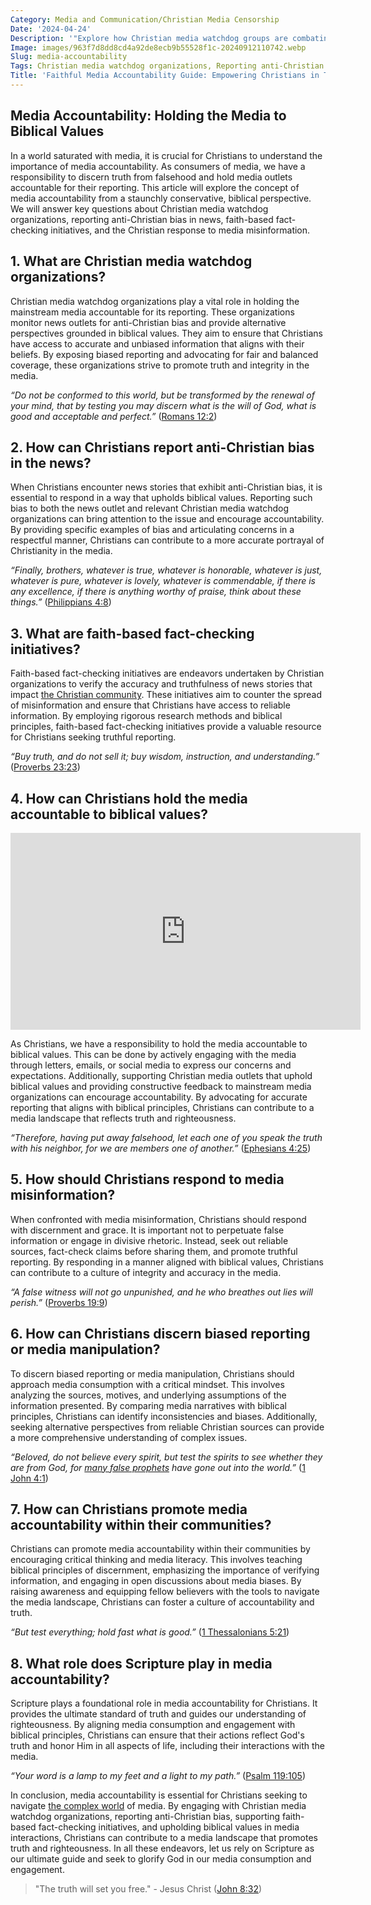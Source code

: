 ```yaml
---
Category: Media and Communication/Christian Media Censorship
Date: '2024-04-24'
Description: '"Explore how Christian media watchdog groups are combating anti-Christian bias in news reporting through fact-checking and accountability initiatives based on biblical values."'
Image: images/963f7d8dd8cd4a92de8ecb9b55528f1c-20240912110742.webp
Slug: media-accountability
Tags: Christian media watchdog organizations, Reporting anti-Christian bias news, Faith-based fact-checking initiatives, Holding media accountable biblical values, Christian response media misinformation
Title: 'Faithful Media Accountability Guide: Empowering Christians in Truth'
---
```


## Media Accountability: Holding the Media to Biblical Values

In a world saturated with media, it is crucial for Christians to understand the importance of media accountability. As consumers of media, we have a responsibility to discern truth from falsehood and hold media outlets accountable for their reporting. This article will explore the concept of media accountability from a staunchly conservative, biblical perspective. We will answer key questions about Christian media watchdog organizations, reporting anti-Christian bias in news, faith-based fact-checking initiatives, and the Christian response to media misinformation.

## 1. What are Christian media watchdog organizations?

Christian media watchdog organizations play a vital role in holding the mainstream media accountable for its reporting. These organizations monitor news outlets for anti-Christian bias and provide alternative perspectives grounded in biblical values. They aim to ensure that Christians have access to accurate and unbiased information that aligns with their beliefs. By exposing biased reporting and advocating for fair and balanced coverage, these organizations strive to promote truth and integrity in the media.

*“Do not be conformed to this world, but be transformed by the renewal of your mind, that by testing you may discern what is the will of God, what is good and acceptable and perfect.”* ([Romans 12:2](https://www.bibleref.com/Romans/12/Romans-12-2.html))

## 2. How can Christians report anti-Christian bias in the news?

When Christians encounter news stories that exhibit anti-Christian bias, it is essential to respond in a way that upholds biblical values. Reporting such bias to both the news outlet and relevant Christian media watchdog organizations can bring attention to the issue and encourage accountability. By providing specific examples of bias and articulating concerns in a respectful manner, Christians can contribute to a more accurate portrayal of Christianity in the media.

*“Finally, brothers, whatever is true, whatever is honorable, whatever is just, whatever is pure, whatever is lovely, whatever is commendable, if there is any excellence, if there is anything worthy of praise, think about these things.”* ([Philippians 4:8](https://www.bibleref.com/Philippians/4/Philippians-4-8.html))

## 3. What are faith-based fact-checking initiatives?

Faith-based fact-checking initiatives are endeavors undertaken by Christian organizations to verify the accuracy and truthfulness of news stories that impact [the Christian community](/divorced-persons-church-status). These initiatives aim to counter the spread of misinformation and ensure that Christians have access to reliable information. By employing rigorous research methods and biblical principles, faith-based fact-checking initiatives provide a valuable resource for Christians seeking truthful reporting.

*“Buy truth, and do not sell it; buy wisdom, instruction, and understanding.”* ([Proverbs 23:23](https://www.bibleref.com/Proverbs/23/Proverbs-23-23.html))

## 4. How can Christians hold the media accountable to biblical values?


<iframe width="560" height="315" src="https://www.youtube.com/embed/JY8PNC50Snw" frameborder="0" allow="autoplay; encrypted-media" allowfullscreen></iframe>


As Christians, we have a responsibility to hold the media accountable to biblical values. This can be done by actively engaging with the media through letters, emails, or social media to express our concerns and expectations. Additionally, supporting Christian media outlets that uphold biblical values and providing constructive feedback to mainstream media organizations can encourage accountability. By advocating for accurate reporting that aligns with biblical principles, Christians can contribute to a media landscape that reflects truth and righteousness.

*“Therefore, having put away falsehood, let each one of you speak the truth with his neighbor, for we are members one of another.”* ([Ephesians 4:25](https://www.bibleref.com/Ephesians/4/Ephesians-4-25.html))

## 5. How should Christians respond to media misinformation?

When confronted with media misinformation, Christians should respond with discernment and grace. It is important not to perpetuate false information or engage in divisive rhetoric. Instead, seek out reliable sources, fact-check claims before sharing them, and promote truthful reporting. By responding in a manner aligned with biblical values, Christians can contribute to a culture of integrity and accuracy in the media.

*“A false witness will not go unpunished, and he who breathes out lies will perish.”* ([Proverbs 19:9](https://www.bibleref.com/Proverbs/19/Proverbs-19-9.html))

## 6. How can Christians discern biased reporting or media manipulation?

To discern biased reporting or media manipulation, Christians should approach media consumption with a critical mindset. This involves analyzing the sources, motives, and underlying assumptions of the information presented. By comparing media narratives with biblical principles, Christians can identify inconsistencies and biases. Additionally, seeking alternative perspectives from reliable Christian sources can provide a more comprehensive understanding of complex issues.

*“Beloved, do not believe every spirit, but test the spirits to see whether they are from God, for [many false prophets](/identifying-marxist-influence) have gone out into the world.”* ([1 John 4:1](https://www.bibleref.com/1-John/4/1-John-4-1.html))

## 7. How can Christians promote media accountability within their communities?

Christians can promote media accountability within their communities by encouraging critical thinking and media literacy. This involves teaching biblical principles of discernment, emphasizing the importance of verifying information, and engaging in open discussions about media biases. By raising awareness and equipping fellow believers with the tools to navigate the media landscape, Christians can foster a culture of accountability and truth.

*“But test everything; hold fast what is good.”* ([1 Thessalonians 5:21](https://www.bibleref.com/1-Thessalonians/5/1-Thessalonians-5-21.html))

## 8. What role does Scripture play in media accountability?

Scripture plays a foundational role in media accountability for Christians. It provides the ultimate standard of truth and guides our understanding of righteousness. By aligning media consumption and engagement with biblical principles, Christians can ensure that their actions reflect God's truth and honor Him in all aspects of life, including their interactions with the media.

*“Your word is a lamp to my feet and a light to my path.”* ([Psalm 119:105](https://www.bibleref.com/Psalm/119/Psalm-119-105.html))

In conclusion, media accountability is essential for Christians seeking to navigate [the complex world](/critiquing-modern-art) of media. By engaging with Christian media watchdog organizations, reporting anti-Christian bias, supporting faith-based fact-checking initiatives, and upholding biblical values in media interactions, Christians can contribute to a media landscape that promotes truth and righteousness. In all these endeavors, let us rely on Scripture as our ultimate guide and seek to glorify God in our media consumption and engagement.

> "The truth will set you free." - Jesus Christ ([John 8:32](https://www.bibleref.com/John/8/John-8-32.html))